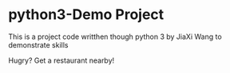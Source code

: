 # python3-Demo Project
This is a project code writthen though python 3 by JiaXi Wang to demonstrate skills

Hugry?
Get a restaurant nearby!
